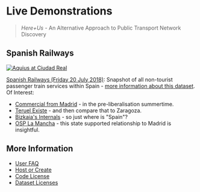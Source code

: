 # Live Demonstrations

> _Here+Us_ - An Alternative Approach to Public Transport Network Discovery

## Spanish Railways

[![Aquius at Ciudad Real](https://timhowgego.github.io/Aquius/static/aquius-ciudad-real.jpg)](https://timhowgego.github.io/Aquius/live/es-rail-20-jul-2018/#x-3.296/y39.092/z7/c-3.966/k38.955/m8/s7/vlphn)

[Spanish Railways (Friday 20 July 2018)](es-rail-20-jul-2018/): Snapshot of all non-tourist passenger train services within Spain - [more information about this dataset](https://timhowgego.wordpress.com/2018/09/04/disassembling-trenes/). Of Interest:

* [Commercial from Madrid](https://timhowgego.github.io/Aquius/live/es-rail-20-jul-2018/#x-4.340/y40.564/z7/c-3.6887/k40.4365/m10/s7/vlphn/n4) - in the pre-liberalisation summertime.
* [Teruel Existe](https://timhowgego.github.io/Aquius/live/es-rail-20-jul-2018/#x-1.439/y40.676/z7/c-1.110/k40.341/m9/s7/vlphn/n1) - and then compare that to Zaragoza.
* [Bizkaia's Internals](https://timhowgego.github.io/Aquius/live/es-rail-20-jul-2018/#x-2.9121/y43.2857/z11/c-2.92577/k43.25908/m13/vlhn/s5) - so just where is "Spain"?
* [OSP La Mancha](https://timhowgego.github.io/Aquius/live/es-rail-20-jul-2018/#x-3.724/y39.305/z8/c-3.69/k39.32/m6/s7/vlhnp/n3) - this state supported relationship to Madrid is insightful.

## More Information

* [User FAQ](https://timhowgego.github.io/Aquius/#user-faq)
* [Host or Create](https://timhowgego.github.io/Aquius/#quick-setup)
* [Code License](https://timhowgego.github.io/Aquius/dist/LICENSE.md)
* [Dataset Licenses](https://timhowgego.github.io/Aquius/data/LICENSE.md)

